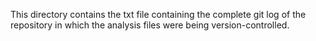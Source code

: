 This directory contains the txt file containing the complete git log of the repository in which the analysis files were being version-controlled.
